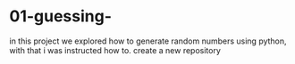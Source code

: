 # 01-guessing-
in this project we explored how to generate random numbers using python, with that i was instructed how to. create a new repository
